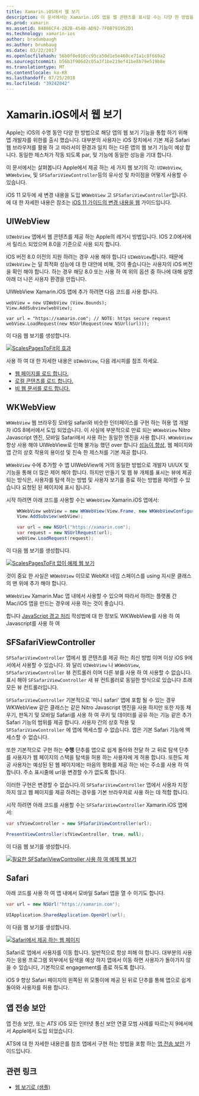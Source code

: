 ```yaml
---
title: Xamarin.iOS에서 웹 보기
description: 이 문서에서는 Xamarin.iOS 앱을 웹 콘텐츠를 표시할 수는 다양 한 방법을 설명 합니다. UIWebView, WKWebView, 필요한 SFSafariViewController, Safari 및 앱 전송 보안에 설명 합니다.
ms.prod: xamarin
ms.assetid: 84886CF4-2B2B-4540-AD92-7F0B791952D1
ms.technology: xamarin-ios
author: bradumbaugh
ms.author: brumbaug
ms.date: 03/22/2017
ms.openlocfilehash: 56b0f0e910cc95ca50d1e5e460ce71a1c8f669a2
ms.sourcegitcommit: b56b3f906d2c05a3f1be219ef41be8b79e519b8e
ms.translationtype: MT
ms.contentlocale: ko-KR
ms.lasthandoff: 07/25/2018
ms.locfileid: "39242042"
---
```

# <a name="web-views-in-xamarinios"></a>Xamarin.iOS에서 웹 보기

Apple는 iOS의 수명 동안 다양 한 방법으로 해당 앱의 웹 보기 기능을 통합 하기 위해 앱 개발자를 위한를 출시 했습니다. 대부분의 사용자는 iOS 장치에서 기본 제공 Safari 웹 브라우저를 활용 하 고 따라서이 환경과 일치 하는 다른 앱의 웹 보기 기능이 예상 합니다. 동일한 제스처가 작동 되도록 par, 및 기능에 동일한 성능을 기대 합니다.

이 문서에서는 살펴봅니다 Apple에서 제공 하는 세 가지 웹 보기의 각: `UIWebView`, `WKWebview`, 및 `SFSafariViewController`등의 유사성 및 차이점을 어떻게 사용할 수 있습니다. 

iOS 11 모두에 새 변경 내용을 도입 `WKWebView` 고 `SFSafariViewController`입니다. 에 대 한 자세한 내용은 참조는 [iOS 11 가이드의 변경 내용을 웹](~/ios/platform/introduction-to-ios11/web.md) 가이드입니다.

## <a name="uiwebview"></a>UIWebView

`UIWebView` 앱에서 웹 콘텐츠를 제공 하는 Apple의 레거시 방법입니다. IOS 2.0에서에서 릴리스 되었으며 8.0을 기준으로 사용 되지 합니다.

IOS 버전 8.0 이전의 지원 하려는 경우 사용 해야 합니다 `UIWebView`합니다. 때문에 `UIWebView` 는 덜 최적화 성능에 대 한 대안에 비해, 것이 좋습니다는 사용자의 iOS 버전을 확인 해야 합니다. 하는 경우 해당 8.0 또는 사용 하 여 위의 옵션 중 하나에 대해 설명 아래 더 나은 사용자 환경을 만듭니다.
 
UIWebView Xamarin.iOS 앱에 추가 하려면 다음 코드를 사용 합니다.
 
```
webView = new UIWebView (View.Bounds);
View.AddSubview(webView);

var url = "https://xamarin.com"; // NOTE: https secure request
webView.LoadRequest(new NSUrlRequest(new NSUrl(url)));
```

이 다음 웹 보기를 생성합니다.

[![](uiwebview-images/webview.png "ScalesPagesToFit의 효과")](uiwebview-images/webview.png#lightbox)

사용 하 여 대 한 자세한 내용은 `UIWebView`, 다음 레시피를 참조 하세요.


- [웹 페이지를 로드 합니다.](https://github.com/xamarin/recipes/tree/master/Recipes/ios/content_controls/web_view/load_a_web_page)
- [로컬 콘텐츠를 로드 합니다.](https://github.com/xamarin/recipes/tree/master/Recipes/ios/content_controls/web_view/load_local_content)
- [비 웹 문서를 로드 합니다.](https://github.com/xamarin/recipes/tree/master/Recipes/ios/content_controls/web_view/load_non-web_documents)

## <a name="wkwebview"></a>WKWebView

`WKWebView` 웹 브라우징 모바일 safari와 비슷한 인터페이스를 구현 하는 허용 앱 개발자 iOS 8에서에서 도입 되었습니다. 이 사실에 부분적으로 만료 되는 `WKWebView` Nitro Javascript 엔진, 모바일 Safari에서 사용 하는 동일한 엔진을 사용 합니다. `WKWebView` 항상 사용 해야 UIWebView로 인해 불가능 했던 over 합니다 [성능이 향상](http://blog.initlabs.com/post/100113463211/wkwebview-vs-uiwebview), 웹 페이지와 앱 간의 상호 작용의 용이성 및 친숙 한 제스처를 기본 제공 합니다.
  
`WKWebView` 수에 추가할 수 앱 UIWebView에 거의 동일한 방법으로 개발자 UI/UX 및 기능을 통해 더 많은 제어 해야 합니다. 하지만 만들기 및 웹 뷰 개체를 표시는 뷰에 제공 되는 방식은, 사용자를 탐색 하는 방법 및 사용자 보기를 종료 하는 방법을 제어할 수 있습니다 요청된 된 페이지에 표시 됩니다.  

시작 하려면 아래 코드를 사용할 수는 `WKWebView` Xamarin.iOS 앱에서:

```csharp
    WKWebView webView = new WKWebView(View.Frame, new WKWebViewConfiguration());
    View.AddSubview(webView);

    var url = new NSUrl("https://xamarin.com");
    var request = new NSUrlRequest(url);
    webView.LoadRequest(request);
```

이 다음 웹 보기를 생성합니다.

[![](uiwebview-images/wkwebview.png "ScalesPagesToFit 없이 예제 웹 보기")](uiwebview-images/wkwebview.png#lightbox)

것이 중요 한 사실은 `WKWebView` 이므로 WebKit 네임 스페이스를 using 지시문 클래스의 맨 위에 추가 해야 합니다.

`WKWebView` Xamarin.Mac 앱 내에서 사용할 수 있으며 따라서 하려는 플랫폼 간 Mac/iOS 앱을 만드는 경우에 사용 하는 것이 좋습니다.

합니다 [JavaScript 경고 처리](https://github.com/xamarin/recipes/tree/master/Recipes/ios/content_controls/web_view/handle_javascript_alerts) 작성법에 대 한 정보도 WKWebView를 사용 하 여 Javascript를 사용 하 여

<a name="safariviewcontroller" />

## <a name="sfsafariviewcontroller"></a>SFSafariViewController
 
 `SFSafariViewController` 앱에서 웹 콘텐츠를 제공 하는 최신 방법 이며 이상 iOS 9에서에서 사용할 수 있습니다. 와 달리 `UIWebView` 나 `WKWebView`, `SFSafariViewController` 뷰 컨트롤러 이며 다른 뷰를 사용 하 여 사용할 수 없습니다. 표시 해야 `SFSafariViewController` 새 뷰 컨트롤러로 동일한 방식으로 있습니다 초래 모든 뷰 컨트롤러입니다.
 
 `SFSafariViewController` 기본적으로 '미니 safari' 앱에 포함 될 수 있는 경우 WKWebView 같은 클래스는 같은 Nitro Javascript 엔진을 사용 하지만 또한 자동 채우기, 판독기 및 모바일 Safari를 사용 하 여 쿠키 및 데이터를 공유 하는 기능 같은 추가 Safari 기능의 범위를 제공 합니다. 사용자 간의 상호 작용 및 `SFSafariViewController` 에 앱에 액세스할 수 없습니다. 앱은 기본 Safari 기능에 액세스할 수 없습니다.
 
또한 기본적으로 구현 하는 **수행** 단추를 앱으로 쉽게 돌아와 전달 하 고 뒤로 탐색 단추를 사용자가 웹 페이지의 스택을 탐색을 허용 하는 사용자에 게 허용 합니다. 또한도 제공 사용자는 예상된 된 웹 페이지에는 마음의 평화를 제공 하는 바는 주소를 사용 하 여 합니다. 주소 표시줄에 url을 변경할 수가 없도록 합니다. 

이러한 구현은 변경할 수 없습니다.이 `SFSafariViewController` 앱에서 사용자 지정 하지 않고 웹 페이지를 제공 하려는 경우를 기본 브라우저로 사용 하는 데 적합 합니다.

시작 하려면 아래 코드를 사용할 수는 `SFSafariViewController` Xamarin.iOS 앱에서:

```csharp
var sfViewController = new SFSafariViewController(url);

PresentViewController(sfViewController, true, null);
```

이 다음 웹 보기를 생성합니다.

[![](uiwebview-images/sfsafariviewcontroller.png "필요한 SFSafariViewController 사용 하 여 예제 웹 보기")](uiwebview-images/sfsafariviewcontroller.png#lightbox)

## <a name="safari"></a>Safari

아래 코드를 사용 하 여 앱 내에서 모바일 Safari 앱을 열 수 이기도 합니다.

```csharp
var url = new NSUrl("https://xamarin.com");

UIApplication.SharedApplication.OpenUrl(url);

```

이 다음 웹 보기를 생성합니다.

[![](uiwebview-images/safari.png "Safari에서 제공 하는 웹 페이지")](uiwebview-images/safari.png#lightbox)

Safari로 앱에서 사용자를 이동 합니다. 일반적으로 항상 피해 야 합니다. 대부분의 사용자는 응용 프로그램 외부에서 탐색을 예상 하지 앱에서 이동 하면 사용자가 돌아가지 않을 수 있습니다, 기본적으로 engagement를 종료 하도록 합니다.

iOS 9 향상 Safari 페이지의 왼쪽된 위 모퉁이에 제공 된 뒤로 단추를 통해 앱으로 쉽게 돌아와 사용자를 허용 합니다.

## <a name="app-transport-security"></a>앱 전송 보안

앱 전송 보안, 또는 *ATS* iOS 모든 인터넷 통신 보안 연결 모범 사례를 따르는지 9에서에서 Apple에서 도입 되었습니다.

ATS에 대 한 자세한 내용은를 참조 앱에서 구현 하는 방법을 포함 하는 [앱 전송 보안](~/ios/app-fundamentals/ats.md) 가이드입니다.

## <a name="related-links"></a>관련 링크

- [웹 보기로 (샘플)](https://developer.xamarin.com/samples/monotouch/WebView/)

